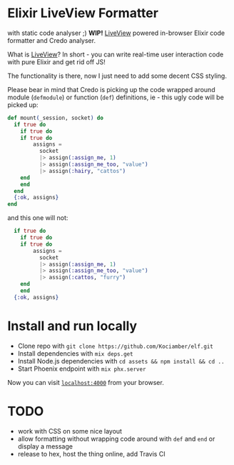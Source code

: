 # Elixir LiveView Formatter
with static code analyser ;)
__WIP!__
[LiveView](https://github.com/phoenixframework/phoenix_live_view) powered in-browser Elixir code formatter and Credo analyser.

What is [LiveView](https://github.com/phoenixframework/phoenix_live_view)? In short - you can write real-time user interaction code with pure Elixir and get rid off JS!

The functionality is there, now I just need to add some decent CSS styling.

Please bear in mind that Credo is picking up the code wrapped around module (`defmodule`) or function (`def`) definitions, ie - this ugly code will be picked up:
```elixir
def mount(_session, socket) do
  if true do
    if true do
    if true do
        assigns =
          socket
          |> assign(:assign_me, 1)
          |> assign(:assign_me_too, "value")
          |> assign(:hairy, "cattos")
    end
    end
  end
  {:ok, assigns}
end
```
and this one will not:
```elixir
  if true do
    if true do
    if true do
        assigns =
          socket
          |> assign(:assign_me, 1)
          |> assign(:assign_me_too, "value")
          |> assign(:cattos, "furry")
    end
    end
  {:ok, assigns}
```
# Install and run locally
  * Clone repo with `git clone https://github.com/Kociamber/elf.git`
  * Install dependencies with `mix deps.get`
  * Install Node.js dependencies with `cd assets && npm install && cd ..`
  * Start Phoenix endpoint with `mix phx.server`

Now you can visit [`localhost:4000`](http://localhost:4000) from your browser.

# TODO
 * work with CSS on some nice layout
 * allow formatting without wrapping code around with `def` and `end` or display
 a message
 * release to hex, host the thing online, add Travis CI
